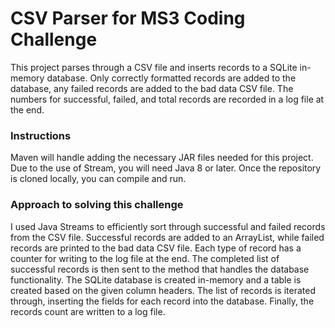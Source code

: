 # CSV Parser for MS3 Coding Challenge

This project parses through a CSV file and inserts records to a SQLite in-memory database. Only correctly formatted records are added to the database, any failed records are added to the bad data CSV file. The numbers for successful, failed, and total records are recorded in a log file at the end.

### Instructions

Maven will handle adding the necessary JAR files needed for this project. Due to the use of Stream, you will need Java 8 or later. Once the repository is cloned locally, you can compile and run.

### Approach to solving this challenge

I used Java Streams to efficiently sort through successful and failed records from the CSV file. Successful records are added to an ArrayList, while failed records are printed to the bad data CSV file. Each type of record has a counter for writing to the log file at the end. The completed list of successful records is then sent to the method that handles the database functionality. The SQLite database is created in-memory and a table is created based on the given column headers. The list of records is iterated through, inserting the fields for each record into the database. Finally, the records count are written to a log file.
